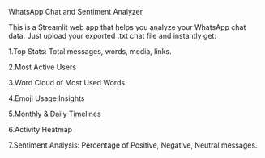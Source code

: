 WhatsApp Chat and Sentiment Analyzer 

This is a Streamlit web app that helps you analyze your WhatsApp chat data.
Just upload your exported .txt chat file and instantly get:

1.Top Stats: Total messages, words, media, links.

2.Most Active Users

3.Word Cloud of Most Used Words

4.Emoji Usage Insights

5.Monthly & Daily Timelines

6.Activity Heatmap

7.Sentiment Analysis: Percentage of Positive, Negative, Neutral messages.

